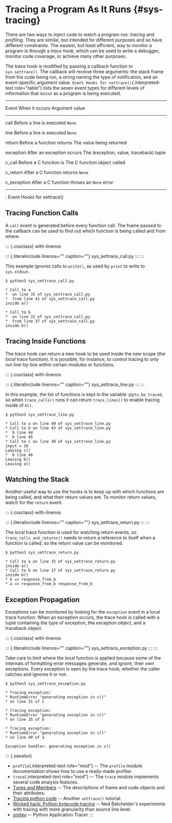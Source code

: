 # Tracing a Program As It Runs {#sys-tracing}

There are two ways to inject code to watch a program run: _tracing_ and _profiling_. They are similar, but intended for different purposes and so have different constraints. The easiest, but least efficient, way to monitor a program is through a _trace hook_, which can be used to write a debugger, monitor code coverage, or achieve many other purposes.

The trace hook is modified by passing a callback function to `sys.settrace()`. The callback will receive three arguments: the stack frame from the code being run, a string naming the type of notification, and an event-specific argument value. `Event Hooks for settrace()`{.interpreted-text role="table"} lists the seven event types for different levels of information that occur as a program is being executed.

---

Event When it occurs Argument value

---

call Before a line is executed `None`

line Before a line is executed `None`

return Before a function returns The value being returned

exception After an exception occurs The (exception, value, traceback) tuple

c_call Before a C function is The C function object called

c_return After a C function returns `None`

c_exception After a C function throws an `None` error

---

: Event Hooks for settrace()

## Tracing Function Calls

A `call` event is generated before every function call. The frame passed to the callback can be used to find out which function is being called and from where.

::: {.cssclass} with-linenos

::: {.literalinclude linenos="" caption=""} sys_settrace_call.py ::: :::

This example ignores calls to `write()`, as used by `print` to write to `sys.stdout`.

```{.sourceCode .none}
$ python3 sys_settrace_call.py

* Call to a
*  on line 35 of sys_settrace_call.py
*  from line 41 of sys_settrace_call.py
inside a()

* Call to b
*  on line 31 of sys_settrace_call.py
*  from line 37 of sys_settrace_call.py
inside b()
```

## Tracing Inside Functions

The trace hook can return a new hook to be used inside the new scope (the _local_ trace function). It is possible, for instance, to control tracing to only run line-by-line within certain modules or functions.

::: {.cssclass} with-linenos

::: {.literalinclude linenos="" caption=""} sys_settrace_line.py ::: :::

In this example, the list of functions is kept in the variable :py`to_be_traced`, so when `trace_calls()` runs it can return `trace_lines()` to enable tracing inside of `b()`.

```{.sourceCode .none}
$ python3 sys_settrace_line.py

* Call to a on line 49 of sys_settrace_line.py
* Call to b on line 43 of sys_settrace_line.py
*  b line 44
*  b line 45
* Call to c on line 38 of sys_settrace_line.py
input = 10
Leaving c()
*  b line 46
Leaving b()
Leaving a()
```

## Watching the Stack

Another useful way to use the hooks is to keep up with which functions are being called, and what their return values are. To monitor return values, watch for the `return` event.

::: {.cssclass} with-linenos

::: {.literalinclude linenos="" caption=""} sys_settrace_return.py ::: :::

The local trace function is used for watching return events, so `trace_calls_and_returns()` needs to return a reference to itself when a function is called, so the return value can be monitored.

```{.sourceCode .none}
$ python3 sys_settrace_return.py

* Call to a on line 32 of sys_settrace_return.py
inside a()
* Call to b on line 27 of sys_settrace_return.py
inside b()
* b => response_from_b
* a => response_from_b response_from_b
```

## Exception Propagation

Exceptions can be monitored by looking for the `exception` event in a local trace function. When an exception occurs, the trace hook is called with a tuple containing the type of exception, the exception object, and a traceback object.

::: {.cssclass} with-linenos

::: {.literalinclude linenos="" caption=""} sys_settrace_exception.py ::: :::

Take care to limit where the local function is applied because some of the internals of formatting error messages generate, and ignore, their own exceptions. Every exception is seen by the trace hook, whether the caller catches and ignores it or not.

```{.sourceCode .none}
$ python3 sys_settrace_exception.py

* Tracing exception:
* RuntimeError "generating exception in c()"
* on line 31 of c

* Tracing exception:
* RuntimeError "generating exception in c()"
* on line 35 of b

* Tracing exception:
* RuntimeError "generating exception in c()"
* on line 40 of a

Exception handler: generating exception in c()
```

::: {.seealso}

- `profile`{.interpreted-text role="mod"} \-- The `profile` module documentation shows how to use a ready-made profiler.
- `trace`{.interpreted-text role="mod"} \-- The `trace` module implements several code analysis features.
- [Types and Members](https://docs.python.org/3/library/inspect.html#types-and-members) \-- The descriptions of frame and code objects and their attributes.
- [Tracing python code](http://www.dalkescientific.com/writings/diary/archive/2005/04/20/tracing_python_code.html) \-- Another `settrace()` tutorial.
- [Wicked hack: Python bytecode tracing](http://nedbatchelder.com/blog/200804/wicked_hack_python_bytecode_tracing.html) \-- Ned Batchelder\'s experiments with tracing with more granularity than source line level.
- [smiley](https://pypi.python.org/pypi/smiley) \-- Python Application Tracer :::
